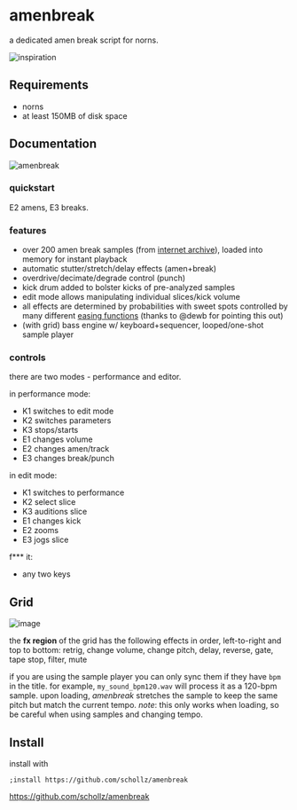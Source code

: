 # amenbreak

a dedicated amen break script for norns.

![inspiration](https://user-images.githubusercontent.com/6550035/208136642-1081aa03-8e32-487a-b282-fd7130da05fc.png)


## Requirements

- norns
- at least 150MB of disk space

## Documentation


![amenbreak](https://user-images.githubusercontent.com/6550035/208138151-5d2cc8a9-bc64-4e12-b92e-87a12f1e9c35.png)

### quickstart

E2 amens, E3 breaks.


### features

- over 200 amen break samples (from [internet archive](https://archive.org/details/amen-breaks-compilation)), loaded into memory for instant playback
- automatic stutter/stretch/delay effects (amen+break)
- overdrive/decimate/degrade control (punch)
- kick drum added to bolster kicks of pre-analyzed samples
- edit mode allows manipulating individual slices/kick volume
- all effects are determined by probabilities with sweet spots controlled by many different [easing functions](https://www.desmos.com/calculator/3mmmijzncm) (thanks to @dewb for pointing this out)
- (with grid) bass engine w/ keyboard+sequencer, looped/one-shot sample player

### controls

there are two modes - performance and editor. 

in performance mode:

- K1 switches to edit mode
- K2 switches parameters
- K3 stops/starts
- E1 changes volume
- E2 changes amen/track
- E3 changes break/punch

in edit mode:

- K1 switches to performance
- K2 select slice
- K3 auditions slice
- E1 changes kick
- E2 zooms
- E3 jogs slice

f*** it: 

- any two keys

## Grid

![image](https://user-images.githubusercontent.com/6550035/212520442-25b36eb9-f93e-42eb-9423-d02524ac45aa.png)


the **fx region** of the grid has the following effects in order, left-to-right and top to bottom: retrig, change volume, change pitch, delay, reverse, gate, tape stop, filter, mute

if you are using the sample player you can only sync them if they have `bpm` in the title. for example, `my_sound_bpm120.wav` will process it as a 120-bpm sample. upon loading, *amenbreak* stretches the sample to keep the same pitch but match the current tempo. *note*: this only works when loading, so be careful when using samples and changing tempo.

## Install

install with

```
;install https://github.com/schollz/amenbreak
```

https://github.com/schollz/amenbreak

